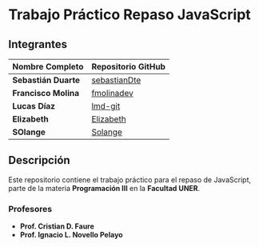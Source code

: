 # Trabajo Práctico Repaso JavaScript

## Integrantes

| Nombre Completo       | Repositorio GitHub                        |
|-----------------------|-------------------------------------------|
| **Sebastián Duarte**  | [sebastianDte](https://github.com/sebastianDte) |
| **Francisco Molina**  | [fmolinadev](https://github.com/fmolinadev) |
| **Lucas Díaz**        | [lmd-git](https://github.com/lmd-git) |
| **Elizabeth**         | [Elizabeth](https://github.com/elizabethluquez) |
| **SOlange**           | [Solange](https://github.com/usuario/repositorio5) |

## Descripción
Este repositorio contiene el trabajo práctico para el repaso de JavaScript, parte de la materia **Programación III** en la **Facultad UNER**.

### Profesores
- **Prof. Cristian D. Faure**
- **Prof. Ignacio L. Novello Pelayo**
